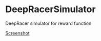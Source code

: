 # DeepRacerSimulator
DeepRacer simulator for reward function

[Screenshot](https://i.imgur.com/P5gLqty.png)
